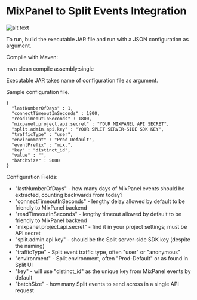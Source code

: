 # MixPanel to Split Events Integration

![alt text](http://www.cortazar-split.com/MixPanel2Split.png)

To run, build the executable JAR file and run with a JSON configuration as argument.

Compile with Maven:

mvn clean compile assembly:single

Executable JAR takes name of configuration file as argument.

Sample configuration file.
```
{
  "lastNumberOfDays" : 1,
  "connectTimeoutInSeconds" : 1800,
  "readTimeoutInSeconds" : 1800,
  "mixpanel.project.api.secret" : "YOUR MIXPANEL API SECRET",
  "split.admin.api.key" : "YOUR SPLIT SERVER-SIDE SDK KEY",
  "trafficType" : "user",
  "environment" : "Prod-Default",
  "eventPrefix" : "mix.",
  "key" : "distinct_id",
  "value" : "",
  "batchSize" : 5000  
}
```
Configuration Fields:

* "lastNumberOfDays" - how many days of MixPanel events should be extracted, counting backwards from today?
* "connectTimeoutInSeconds" - lengthy delay allowed by default to be friendly to MixPanel backend
* "readTimeoutInSeconds" - lengthy timeout allowed by default to be friendly to MixPanel backend
* "mixpanel.project.api.secret" - find it in your project settings; must be API secret
* "split.admin.api.key" - should be the Split server-side SDK key (despite the naming)
* "trafficType" - Split event traffic type, often "user" or "anonymous"
* "environment" - Split environment, often "Prod-Default" or as found in Split UI
* "key" - will use "distinct_id" as the unique key from MixPanel events by default
* "batchSize" - how many Split events to send across in a single API request

